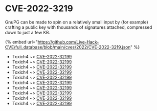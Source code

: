 # CVE-2022-3219

GnuPG can be made to spin on a relatively small input by (for example) crafting a public key with thousands of signatures attached, compressed down to just a few KB.

{% embed url="https://github.com/Live-Hack-CVE/full_database/blob/main/cves/2022/CVE-2022-3219.json" %}


* Toxich4 ~> [CVE-2022-32199](https://www.alice-snow.ru/2022/database/cve-2022-3219/cve-2022-32199-toxich4)
* Toxich4 ~> [CVE-2022-32199](https://www.alice-snow.ru/2022/database/cve-2022-3219/cve-2022-32199-toxich4)
* Toxich4 ~> [CVE-2022-32199](https://www.alice-snow.ru/2022/database/cve-2022-3219/cve-2022-32199-toxich4)
* Toxich4 ~> [CVE-2022-32199](https://www.alice-snow.ru/2022/database/cve-2022-3219/cve-2022-32199-toxich4)
* Toxich4 ~> [CVE-2022-32199](https://www.alice-snow.ru/2022/database/cve-2022-3219/cve-2022-32199-toxich4)
* Toxich4 ~> [CVE-2022-32199](https://www.alice-snow.ru/2022/database/cve-2022-3219/cve-2022-32199-toxich4)
* Toxich4 ~> [CVE-2022-32199](https://www.alice-snow.ru/2022/database/cve-2022-3219/cve-2022-32199-toxich4)
* Toxich4 ~> [CVE-2022-32199](https://www.alice-snow.ru/2022/database/cve-2022-3219/cve-2022-32199-toxich4)
* Toxich4 ~> [CVE-2022-32199](https://www.alice-snow.ru/2022/database/cve-2022-3219/cve-2022-32199-toxich4)
* Toxich4 ~> [CVE-2022-32199](https://www.alice-snow.ru/2022/database/cve-2022-3219/cve-2022-32199-toxich4)